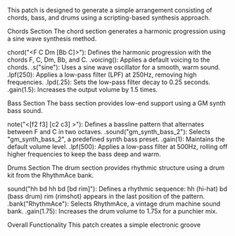This patch is designed to generate a simple arrangement consisting of chords, bass, and drums using a scripting-based synthesis approach.

Chords Section
The chord section generates a harmonic progression using a sine wave synthesis method.

chord("<F C Dm [Bb C]>"): Defines the harmonic progression with the chords F, C, Dm, Bb, and C.
.voicing(): Applies a default voicing to the chords.
.s("sine"): Uses a sine wave oscillator for a smooth, warm sound.
.lpf(250): Applies a low-pass filter (LPF) at 250Hz, removing high frequencies.
.lpd(.25): Sets the low-pass filter decay to 0.25 seconds.
.gain(1.5): Increases the output volume by 1.5 times.

Bass Section
The bass section provides low-end support using a GM synth bass sound.

note("<[f2 f3] [c2 c3] >"): Defines a bassline pattern that alternates between F and C in two octaves.
.sound("gm_synth_bass_2"): Selects "gm_synth_bass_2", a predefined synth bass preset.
.gain(1): Maintains the default volume level.
.lpf(500): Applies a low-pass filter at 500Hz, rolling off higher frequencies to keep the bass deep and warm.

Drums Section
The drum section provides rhythmic structure using a drum kit from the RhythmAce bank.

sound("hh bd hh bd [bd rim]"): Defines a rhythmic sequence:
hh (hi-hat)
bd (bass drum)
rim (rimshot) appears in the last position of the pattern.
.bank("RhythmAce"): Selects RhythmAce, a vintage drum machine sound bank.
.gain(1.75): Increases the drum volume to 1.75x for a punchier mix.

Overall Functionality
This patch creates a simple  electronic groove 






